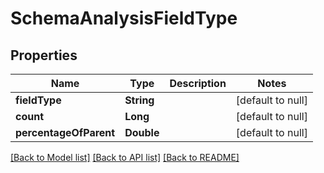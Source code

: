 # SchemaAnalysisFieldType
## Properties

Name | Type | Description | Notes
------------ | ------------- | ------------- | -------------
**fieldType** | **String** |  | [default to null]
**count** | **Long** |  | [default to null]
**percentageOfParent** | **Double** |  | [default to null]

[[Back to Model list]](../README.md#documentation-for-models) [[Back to API list]](../README.md#documentation-for-api-endpoints) [[Back to README]](../README.md)

